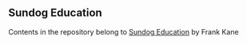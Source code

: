 ## Sundog Education
Contents in the repository belong to [Sundog Education](https://sundog-education.com/) by Frank Kane
